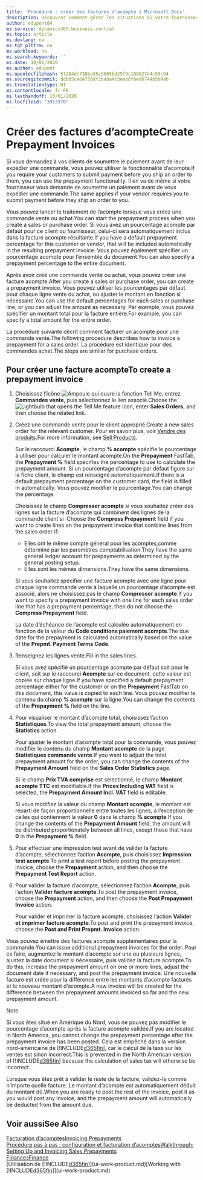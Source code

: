 ```yaml
---
title: 'Procédure : créer des factures d’acompte | Microsoft Docs'
description: Découvrez comment gérer les situations où votre fournisseur ou vous-même exigez un acompte.
author: edupont04
ms.service: dynamics365-business-central
ms.topic: article
ms.devlang: na
ms.tgt_pltfrm: na
ms.workload: na
ms.search.keywords: ''
ms.date: 10/01/2020
ms.author: edupont
ms.openlocfilehash: 57284dc738ba35c9865bd25f9c180827d4c59c94
ms.sourcegitcommit: ddbb5cede750df1baba4b3eab8fbed6744b5b9d6
ms.translationtype: HT
ms.contentlocale: fr-FR
ms.lasthandoff: 10/01/2020
ms.locfileid: "3913370"
---
```

# <a name="create-prepayment-invoices"></a><span data-ttu-id="b890c-103">Créer des factures d’acompte</span><span class="sxs-lookup"><span data-stu-id="b890c-103">Create Prepayment Invoices</span></span>

<span data-ttu-id="b890c-104">Si vous demandez à vos clients de soumettre le paiement avant de leur expédier une commande, vous pouvez utiliser la fonctionnalité d’acompte.</span><span class="sxs-lookup"><span data-stu-id="b890c-104">If you require your customers to submit payment before you ship an order to them, you can use the prepayment functionality.</span></span> <span data-ttu-id="b890c-105">Il en va de même si votre fournisseur vous demande de soumettre un paiement avant de vous expédier une commande.</span><span class="sxs-lookup"><span data-stu-id="b890c-105">The same applies if your vendor requires you to submit payment before they ship an order to you.</span></span>  

<span data-ttu-id="b890c-106">Vous pouvez lancer le traitement de l’acompte lorsque vous créez une commande vente ou achat.</span><span class="sxs-lookup"><span data-stu-id="b890c-106">You can start the prepayment process when you create a sales or purchase order.</span></span> <span data-ttu-id="b890c-107">Si vous avez un pourcentage acompte par défaut pour ce client ou fournisseur, celui-ci sera automatiquement inclus dans la facture acompte résultante.</span><span class="sxs-lookup"><span data-stu-id="b890c-107">If you have a default prepayment percentage for this customer or vendor, that will be included automatically in the resulting prepayment invoice.</span></span> <span data-ttu-id="b890c-108">Vous pouvez également spécifier un pourcentage acompte pour l’ensemble du document.</span><span class="sxs-lookup"><span data-stu-id="b890c-108">You can also specify a prepayment percentage to the entire document.</span></span>

<span data-ttu-id="b890c-109">Après avoir créé une commande vente ou achat, vous pouvez créer une facture acompte.</span><span class="sxs-lookup"><span data-stu-id="b890c-109">After you create a sales or purchase order, you can create a prepayment invoice.</span></span> <span data-ttu-id="b890c-110">Vous pouvez utiliser les pourcentages par défaut pour chaque ligne vente ou achat, ou ajuster le montant en fonction si nécessaire.</span><span class="sxs-lookup"><span data-stu-id="b890c-110">You can use the default percentages for each sales or purchase line, or you can adjust the amount as necessary.</span></span> <span data-ttu-id="b890c-111">Par exemple, vous pouvez spécifier un montant total pour la facture entière.</span><span class="sxs-lookup"><span data-stu-id="b890c-111">For example, you can specify a total amount for the entire order.</span></span>  

<span data-ttu-id="b890c-112">La procédure suivante décrit comment facturer un acompte pour une commande vente.</span><span class="sxs-lookup"><span data-stu-id="b890c-112">The following procedure describes how to invoice a prepayment for a sales order.</span></span> <span data-ttu-id="b890c-113">La procédure est identique pour des commandes achat.</span><span class="sxs-lookup"><span data-stu-id="b890c-113">The steps are similar for purchase orders.</span></span>  

## <a name="to-create-a-prepayment-invoice"></a><span data-ttu-id="b890c-114">Pour créer une facture acompte</span><span class="sxs-lookup"><span data-stu-id="b890c-114">To create a prepayment invoice</span></span>

1. <span data-ttu-id="b890c-115">Choisissez l’icône ![Ampoule qui ouvre la fonction Tell Me](media/ui-search/search_small.png "Dites-moi ce que vous voulez faire"), entrez **Commandes vente**, puis sélectionnez le lien associé.</span><span class="sxs-lookup"><span data-stu-id="b890c-115">Choose the ![Lightbulb that opens the Tell Me feature](media/ui-search/search_small.png "Tell me what you want to do") icon, enter **Sales Orders**, and then choose the related link.</span></span>  
2. <span data-ttu-id="b890c-116">Créez une commande vente pour le client approprié.</span><span class="sxs-lookup"><span data-stu-id="b890c-116">Create a new sales order for the relevant customer.</span></span> <span data-ttu-id="b890c-117">Pour en savoir plus, voir [Vendre des produits](sales-how-sell-products.md).</span><span class="sxs-lookup"><span data-stu-id="b890c-117">For more information, see [Sell Products](sales-how-sell-products.md).</span></span>  

    <span data-ttu-id="b890c-118">Sur le raccourci **Acompte**, le champ **% acompte** spécifie le pourcentage à utiliser pour calculer le montant acompte.</span><span class="sxs-lookup"><span data-stu-id="b890c-118">On the **Prepayment** FastTab, the **Prepayment %** field specifies the percentage to use to calculate the prepayment amount.</span></span> <span data-ttu-id="b890c-119">Si un pourcentage d’acompte par défaut figure sur la fiche client, le champ est renseigné automatiquement.</span><span class="sxs-lookup"><span data-stu-id="b890c-119">If there is a default prepayment percentage on the customer card, the field is filled in automatically.</span></span> <span data-ttu-id="b890c-120">Vous pouvez modifier le pourcentage.</span><span class="sxs-lookup"><span data-stu-id="b890c-120">You can change the percentage.</span></span> <!--This percentage is applied to lines where the item on that line does not already specify a prepayment percentage. The prepayment percentage is only copied from the header to lines that do not copy the default prepayment percentage from the item.-->  

    <span data-ttu-id="b890c-121">Choisissez le champ **Compresser acompte** si vous souhaitez créer des lignes sur la facture d’acompte qui combinent des lignes de la commande client si :</span><span class="sxs-lookup"><span data-stu-id="b890c-121">Choose the **Compress Prepayment** field if you want to create lines on the prepayment invoice that combine lines from the sales order if:</span></span>  

    - <span data-ttu-id="b890c-122">Elles ont le même compte général pour les acomptes,comme déterminé par les paramètres comptabilisation.</span><span class="sxs-lookup"><span data-stu-id="b890c-122">They have the same general ledger account for prepayments as determined by the general posting setup.</span></span>  
    - <span data-ttu-id="b890c-123">Elles sont les mêmes dimensions.</span><span class="sxs-lookup"><span data-stu-id="b890c-123">They have the same dimensions.</span></span>  

    <span data-ttu-id="b890c-124">Si vous souhaitez spécifier une facture acompte avec une ligne pour chaque ligne commande vente à laquelle un pourcentage d’acompte est associé, alors ne choisissez pas le champ **Compresser acompte**.</span><span class="sxs-lookup"><span data-stu-id="b890c-124">If you want to specify a prepayment invoice with one line for each sales order line that has a prepayment percentage, then do not choose the **Compress Prepayment** field.</span></span>  

    <span data-ttu-id="b890c-125">La date d’échéance de l’acompte est calculée automatiquement en fonction de la valeur du **Code conditions paiement acompte**.</span><span class="sxs-lookup"><span data-stu-id="b890c-125">The due date for the prepayment is calculated automatically based on the value of the **Prepmt. Payment Terms Code**.</span></span>

3. <span data-ttu-id="b890c-126">Renseignez les lignes vente.</span><span class="sxs-lookup"><span data-stu-id="b890c-126">Fill in the sales lines.</span></span>  

    <span data-ttu-id="b890c-127">Si vous avez spécifié un pourcentage acompte par défaut soit pour le client, soit sur le raccourci **Acompte** sur ce document, cette valeur est copiée sur chaque ligne.</span><span class="sxs-lookup"><span data-stu-id="b890c-127">If you have specified a default prepayment percentage either for the customer or on the **Prepayment** FastTab on this document, this value is copied to each line.</span></span> <span data-ttu-id="b890c-128">Vous pouvez modifier le contenu du champ **% acompte** sur la ligne.</span><span class="sxs-lookup"><span data-stu-id="b890c-128">You can change the contents of the **Prepayment %** field on the line.</span></span>  

4. <span data-ttu-id="b890c-129">Pour visualiser le montant d’acompte total, choisissez l’action **Statistiques**.</span><span class="sxs-lookup"><span data-stu-id="b890c-129">To view the total prepayment amount, choose the **Statistics** action.</span></span>

    <span data-ttu-id="b890c-130">Pour ajuster le montant d’acompte total pour la commande, vous pouvez modifier le contenu du champ **Montant acompte** de la page **Statistiques commande vente**.</span><span class="sxs-lookup"><span data-stu-id="b890c-130">If you want to adjust the total prepayment amount for the order, you can change the contents of the **Prepayment Amount** field on the **Sales Order Statistics** page.</span></span>  

    <span data-ttu-id="b890c-131">Si le champ **Prix TVA comprise** est sélectionné, le champ **Montant acompte TTC** est modifiable.</span><span class="sxs-lookup"><span data-stu-id="b890c-131">If the **Prices Including VAT** field is selected, the **Prepayment Amount Incl. VAT** field is editable.</span></span>  

    <span data-ttu-id="b890c-132">Si vous modifiez la valeur du champ **Montant acompte**, le montant est réparti de façon proportionnelle entre toutes les lignes, à l’exception de celles qui contiennent la valeur **0** dans le champ **% acompte**.</span><span class="sxs-lookup"><span data-stu-id="b890c-132">If you change the contents of the **Prepayment Amount** field, the amount will be distributed proportionately between all lines, except those that have **0** in the **Prepayment %** field.</span></span>  

5. <span data-ttu-id="b890c-133">Pour effectuer une impression test avant de valider la facture d’acompte, sélectionnez l’action **Acompte**, puis choisissez **Impression test acompte**.</span><span class="sxs-lookup"><span data-stu-id="b890c-133">To print a test report before posting the prepayment invoice, choose the **Prepayment** action, and then choose the **Prepayment Test Report** action.</span></span>  
6. <span data-ttu-id="b890c-134">Pour valider la facture d’acompte, sélectionnez l’action **Acompte**, puis l’action **Valider facture acompte**.</span><span class="sxs-lookup"><span data-stu-id="b890c-134">To post the prepayment invoice, choose the **Prepayment** action, and then choose the **Post Prepayment Invoice** action.</span></span>  

    <span data-ttu-id="b890c-135">Pour valider et imprimer la facture acompte, choisissez l’action **Valider et imprimer facture acompte**.</span><span class="sxs-lookup"><span data-stu-id="b890c-135">To post and print the prepayment invoice, choose the **Post and Print Prepmt. Invoice** action.</span></span>  

<span data-ttu-id="b890c-136">Vous pouvez émettre des factures acompte supplémentaires pour la commande.</span><span class="sxs-lookup"><span data-stu-id="b890c-136">You can issue additional prepayment invoices for the order.</span></span> <span data-ttu-id="b890c-137">Pour ce faire, augmentez le montant d’acompte sur une ou plusieurs lignes, ajustez la date document si nécessaire, puis validez la facture acompte.</span><span class="sxs-lookup"><span data-stu-id="b890c-137">To do this, increase the prepayment amount on one or more lines, adjust the document date if necessary, and post the prepayment invoice.</span></span> <span data-ttu-id="b890c-138">Une nouvelle facture est créée pour la différence entre les montants d’acompte facturés et le nouveau montant d’acompte.</span><span class="sxs-lookup"><span data-stu-id="b890c-138">A new invoice will be created for the difference between the prepayment amounts invoiced so far and the new prepayment amount.</span></span>  

> [!NOTE]  
> <span data-ttu-id="b890c-139">Si vous êtes situé en Amérique du Nord, vous ne pouvez pas modifier le pourcentage d’acompte après la facture acompte validée.</span><span class="sxs-lookup"><span data-stu-id="b890c-139">If you are located in North America, you cannot change the prepayment percentage after the prepayment invoice has been posted.</span></span> <span data-ttu-id="b890c-140">Cela est empêché dans la version nord\-américaine de [!INCLUDE[d365fin](includes/d365fin_md.md)], car le calcul de la taxe sur les ventes est sinon incorrect.</span><span class="sxs-lookup"><span data-stu-id="b890c-140">This is prevented in the North American version of [!INCLUDE[d365fin](includes/d365fin_md.md)] because the calculation of sales tax will otherwise be incorrect.</span></span>  

 <span data-ttu-id="b890c-141">Lorsque vous êtes prêt à valider le reste de la facture, validez-le comme n’importe quelle facture. Le montant d’acompte est automatiquement déduit du montant dû.</span><span class="sxs-lookup"><span data-stu-id="b890c-141">When you are ready to post the rest of the invoice, post it as you would post any invoice, and the prepayment amount will automatically be deducted from the amount due.</span></span>  

## <a name="see-also"></a><span data-ttu-id="b890c-142">Voir aussi</span><span class="sxs-lookup"><span data-stu-id="b890c-142">See Also</span></span>

[<span data-ttu-id="b890c-143">Facturation d’acomptes</span><span class="sxs-lookup"><span data-stu-id="b890c-143">Invoicing Prepayments</span></span>](finance-invoice-prepayments.md)  
[<span data-ttu-id="b890c-144">Procédure pas à pas : configuration et facturation d’acomptes</span><span class="sxs-lookup"><span data-stu-id="b890c-144">Walkthrough: Setting Up and Invoicing Sales Prepayments</span></span>](walkthrough-setting-up-and-invoicing-sales-prepayments.md)  
[<span data-ttu-id="b890c-145">Finances</span><span class="sxs-lookup"><span data-stu-id="b890c-145">Finance</span></span>](finance.md)  
<span data-ttu-id="b890c-146">[Utilisation de [!INCLUDE[d365fin](includes/d365fin_md.md)]](ui-work-product.md)</span><span class="sxs-lookup"><span data-stu-id="b890c-146">[Working with [!INCLUDE[d365fin](includes/d365fin_md.md)]](ui-work-product.md)</span></span>
